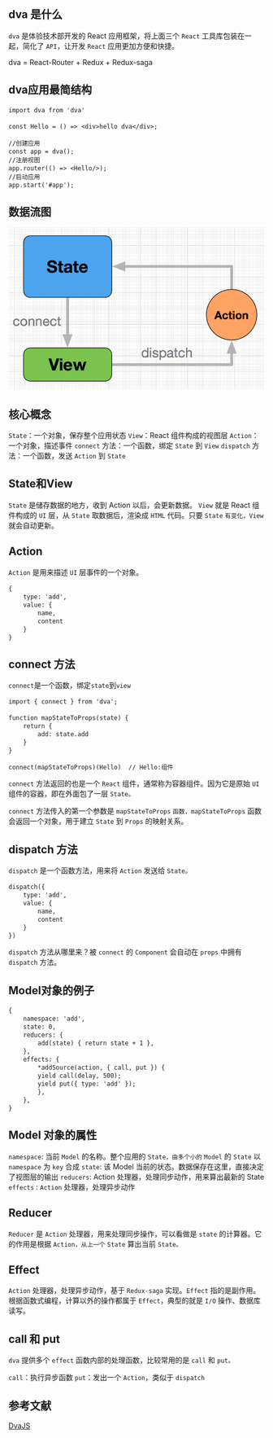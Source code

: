 ## dva 是什么

`dva` 是体验技术部开发的 React 应用框架，将上面三个 `React` 工具库包装在一起，简化了 `API`，让开发 `React` 应用更加方便和快捷。

dva = React-Router + Redux + Redux-saga

## dva应用最简结构

    import dva from 'dva'

    const Hello = () => <div>hello dva</div>;

    //创建应用
    const app = dva();
    //注册视图
    app.router(() => <Hello/>);
    //启动应用
    app.start('#app');

## 数据流图

 ![dva source](./dva1.png)

 ## 核心概念

`State`：一个对象，保存整个应用状态
`View`：React 组件构成的视图层
`Action`：一个对象，描述事件
`connect` 方法：一个函数，绑定 `State` 到 `View`
`dispatch` 方法：一个函数，发送 `Action` 到 `State`

## State和View

`State` 是储存数据的地方，收到 Action 以后，会更新数据。
`View` 就是 React 组件构成的 `UI` 层，从 `State` 取数据后，渲染成 `HTML` 代码。只要 `State` `有变化，View` 就会自动更新。

##  Action

`Action` 是用来描述 `UI` 层事件的一个对象。

    {
        type: 'add',
        value: {
            name,
            content
        }
    }

## connect 方法

`connect`是一个函数，绑定`state`到`view`

    import { connect } from 'dva';

    function mapStateToProps(state) {
        return {
            add: state.add
        }
    }

    connect(mapStateToProps)(Hello)  // Hello:组件

`connect` 方法返回的也是一个 `React` 组件，通常称为容器组件。因为它是原始 `UI` 组件的容器，即在外面包了一层 `State。`

`connect` 方法传入的第一个参数是 `mapStateToProps` `函数，mapStateToProps` 函数会返回一个对象，用于建立 `State` 到 `Props` 的映射关系。

## dispatch 方法

`dispatch` 是一个函数方法，用来将 `Action` 发送给 `State。`

    dispatch({
        type: 'add',
        value: {
            name,
            content
        }
    })

`dispatch` 方法从哪里来？被 `connect` 的 `Component` 会自动在 `props` 中拥有 `dispatch` 方法。

## Model对象的例子

    {
        namespace: 'add',
        state: 0,
        reducers: {
            add(state) { return state + 1 },
        },
        effects: {
            *addSource(action, { call, put }) {
            yield call(delay, 500);
            yield put({ type: 'add' });
            },
        },
    }

## Model 对象的属性

`namespace`: 当前 `Model` 的名称。整个应用的 `State，由多个小的` `Model` 的 `State` 以 `namespace` 为 `key` 合成
`state`: 该 Model 当前的状态。数据保存在这里，直接决定了视图层的输出
`reducers`: Action 处理器，处理同步动作，用来算出最新的 State
`effects：Action` 处理器，处理异步动作

## Reducer

`Reducer` 是 `Action` 处理器，用来处理同步操作，可以看做是 `state` 的计算器。它的作用是根据 `Action，从上一个` `State` 算出当前 `State。`

## Effect

`Action` 处理器，处理异步动作，基于 `Redux-saga` 实现。`Effect` 指的是副作用。根据函数式编程，计算以外的操作都属于 `Effect`，典型的就是 `I/O` 操作、数据库读写。

## call 和 put

`dva` 提供多个 `effect` 函数内部的处理函数，比较常用的是 `call` 和 `put。`

`call`：执行异步函数
`put`：发出一个 `Action`，类似于 `dispatch`

## 参考文献

[DvaJS](https://dvajs.com/)
